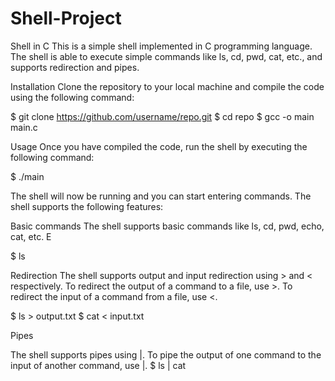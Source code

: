 # Shell-Project


Shell in C
This is a simple shell implemented in C programming language. The shell is able to execute simple commands like ls, cd, pwd, cat, etc., and supports redirection and pipes.

Installation
Clone the repository to your local machine and compile the code using the following command:

$ git clone https://github.com/username/repo.git
$ cd repo
$ gcc -o main main.c

Usage
Once you have compiled the code, run the shell by executing the following command:


$ ./main

The shell will now be running and you can start entering commands. The shell supports the following features:

Basic commands
The shell supports basic commands like ls, cd, pwd, echo, cat, etc. E

$ ls


Redirection
The shell supports output and input redirection using > and < respectively. To redirect the output of a command to a file, use >. To redirect the input of a command from a file, use <.

$ ls > output.txt
$ cat < input.txt

Pipes

The shell supports pipes using |. To pipe the output of one command to the input of another command, use |.
$ ls | cat 
